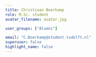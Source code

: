 ```yaml
---
title: Christiaan Boerkamp
role: M.Sc. student
avatar_filename: avatar.jpg

user_groups: ["Alumni"]

email: "C.Boerkamp@student.tudelft.nl"
superuser: false
highlight_name: false
---
```

